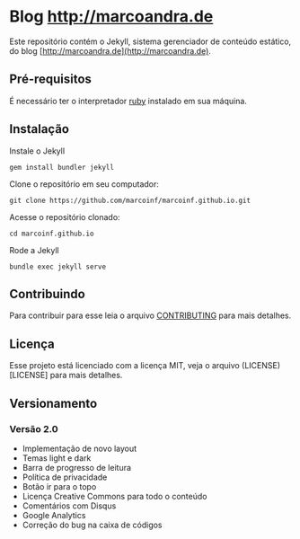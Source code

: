 # Blog http://marcoandra.de
Este repositório contém o Jekyll, sistema gerenciador de conteúdo estático, do blog [http://marcoandra.de](http://marcoandra.de).


## Pré-requisitos
É necessário ter o interpretador [ruby](https://www.ruby-lang.org/pt/) instalado em sua máquina.


## Instalação
Instale o Jekyll
```
gem install bundler jekyll
```

Clone o repositório em seu computador:
```
git clone https://github.com/marcoinf/marcoinf.github.io.git
```

Acesse o repositório clonado:
```
cd marcoinf.github.io
```

Rode a Jekyll
```
bundle exec jekyll serve
```

## Contribuindo
Para contribuir para esse leia o arquivo [CONTRIBUTING](CONTRIBUTING.md) para mais detalhes.


## Licença
Esse projeto está licenciado com a licença MIT, veja o arquivo (LICENSE)[LICENSE] para mais detalhes.


## Versionamento 

### Versão 2.0

* Implementação de novo layout
* Temas light e dark
* Barra de progresso de leitura
* Política de privacidade
* Botão ir para o topo
* Licença Creative Commons para todo o conteúdo
* Comentários com Disqus
* Google Analytics
* Correção do bug na caixa de códigos
